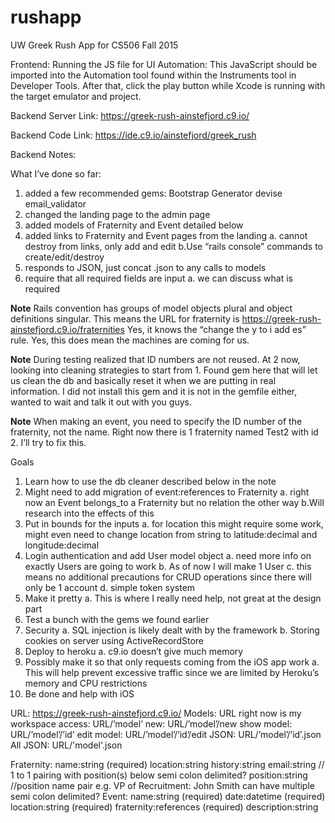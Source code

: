 # rushapp
UW Greek Rush App for CS506 Fall 2015

Frontend: Running the JS file for UI Automation:
This JavaScript should be imported into the Automation tool found within the Instruments tool in Developer Tools.
After that, click the play button while Xcode is running with the target emulator and project.

Backend Server Link: https://greek-rush-ainstefjord.c9.io/ 

Backend Code Link: https://ide.c9.io/ainstefjord/greek_rush


Backend Notes: 

What I’ve done so far:

1. added a few recommended gems: Bootstrap Generator  devise  email_validator
2. changed the landing page to the admin page
3. added models of Fraternity and Event detailed below
4. added links to Fraternity and Event pages from the landing
    a. cannot destroy from links, only add and edit
    b.Use “rails console” commands to create/edit/destroy
5. responds to JSON, just concat .json to any calls to models 
6. require that all required fields are input
    a. we can discuss what is required 



**Note** Rails convention has groups of model objects plural and object definitions singular. This means the URL for fraternity is https://greek-rush-ainstefjord.c9.io/fraternities
Yes, it knows the “change the y to i add es” rule. Yes, this does mean the machines are coming for us.

**Note** During testing realized that ID numbers are not reused. At 2 now, looking into cleaning strategies to start from 1. Found gem here that will let us clean the db and basically reset it when we are putting in real information. I did not install this gem and it is not in the gemfile either, wanted to wait and talk it out with you guys. 

**Note** When making an event, you need to specify the ID number of the fraternity, not the name. Right now there is 1 fraternity named Test2 with id 2. I’ll try to fix this. 


Goals 

1. Learn how to use the db cleaner described below in the note
2. Might need to add migration of event:references to Fraternity
    a. right now an Event belongs_to a Fraternity but no relation the other way 
    b.Will research into the effects of this
3. Put in bounds for the inputs 
    a. for location this might require some work, might even need to change location from string to latitude:decimal and longitude:decimal
4. Login authentication and add User model object
    a. need more info on exactly Users are going to work
    b. As of now I will make 1 User
    c. this means no additional precautions for CRUD operations since there will only be 1 account
    d. simple token system
5. Make it pretty 
    a. This is where I really need help, not great at the design part
6. Test a bunch with the gems we found earlier
7. Security
    a. SQL injection is likely dealt with by the framework
    b. Storing cookies on server using ActiveRecordStore
8. Deploy to heroku 
    a. c9.io doesn’t give much memory
9. Possibly make it so that only requests coming from the iOS app work
    a. This will help prevent excessive traffic since we are limited by Heroku’s memory and CPU restrictions
10. Be done and help with iOS


URL: https://greek-rush-ainstefjord.c9.io/ 
Models: URL right now is my workspace
access:  URL/’model’
new: URL/’model’/new
show model: URL/’model’/’id’
edit model: URL/’model’/’id’/edit
JSON: URL/’model’/’id’.json
All JSON: URL/'model'.json


Fraternity:
name:string (required) 
location:string 
history:string
email:string // 1 to 1 pairing with position(s) below 
semi colon delimited?
position:string  //position name pair e.g. VP of Recruitment: John Smith
can have multiple 
semi colon delimited?
Event:
name:string (required)
date:datetime (required)
location:string (required)
fraternity:references (required)
description:string 
